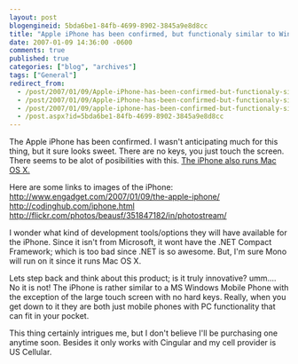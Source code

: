 ```yaml
---
layout: post
blogengineid: 5bda6be1-84fb-4699-8902-3845a9e8d8cc
title: "Apple iPhone has been confirmed, but functionaly similar to Windows Mobile Phone"
date: 2007-01-09 14:36:00 -0600
comments: true
published: true
categories: ["blog", "archives"]
tags: ["General"]
redirect_from: 
  - /post/2007/01/09/Apple-iPhone-has-been-confirmed-but-functionaly-similar-to-Windows-Mobile-Phone.aspx
  - /post/2007/01/09/Apple-iPhone-has-been-confirmed-but-functionaly-similar-to-Windows-Mobile-Phone
  - /post/2007/01/09/apple-iphone-has-been-confirmed-but-functionaly-similar-to-windows-mobile-phone
  - /post.aspx?id=5bda6be1-84fb-4699-8902-3845a9e8d8cc
---
```

<!-- more -->

The Apple iPhone has been confirmed. I wasn't anticipating much for this thing, but it sure looks sweet. There are no keys, you just touch the screen. There seems to be alot of posibilities with this. <a href="http://www.engadget.com/2007/01/09/the-apple-iphone/">The iPhone also runs Mac OS X.</a>

Here are some links to images of the iPhone:
<a href="http://www.engadget.com/2007/01/09/the-apple-iphone/">http://www.engadget.com/2007/01/09/the-apple-iphone/</a>
<a href="http://codinghub.com/iphone.html">http://codinghub.com/iphone.html</a>
<a href="http://flickr.com/photos/beausf/351847182/in/photostream/">http://flickr.com/photos/beausf/351847182/in/photostream/</a>

I wonder what kind of development tools/options they will have available for the iPhone. Since it isn't from Microsoft, it wont have the .NET Compact Framework; which is too bad since .NET is so awesome. But, I'm sure Mono will run on it since it runs Mac OS X.

Lets step back and think about this product; is it truly innovative? umm.... No it is not! The iPhone is rather similar to a MS Windows Mobile Phone with the exception of the large touch screen with no hard keys. Really, when you get down to it they are both just mobile phones with PC functionality that can fit in your pocket.

This thing certainly intrigues me, but I don't believe I'll be purchasing one anytime soon. Besides it only works with Cingular and my cell provider is US Cellular.

